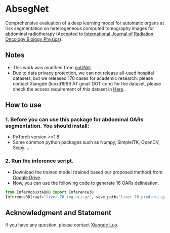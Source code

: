 # AbsegNet
Comprehensive evaluation of a deep learning model for automatic organs at risk segmentation on heterogeneous computed tomography images for abdominal radiotherapy (Accepted to [International Journal of Radiation Oncology Biology Physics](https://www.sciencedirect.com/journal/international-journal-of-radiation-oncology-biology-physics)).

## Notes
* This work was modified from [nnUNet](https://github.com/MIC-DKFZ/nnUNet).
* Due to data privacy protection, we can not release all-used hospital datasets, but we released 170 cases for academic research: please contact Xiangde (luoxd1996 AT gmail DOT com) for the dataset, please check the access requirement of this dataset in [Here](https://github.com/HiLab-git/WORD)..

## How to use
### 1. Before you can use this package for abdominal OARs segmentation. You should install:
* PyTorch version >=1.8
* Some common python packages such as Numpy, SimpleITK, OpenCV, Scipy......
### 2. Run the inference script.
* Download the trained model (trained based our proposed method) from [Google Drive](https://drive.google.com/file/d/1HdNNO0fKtq_oyyPAW71AmyQZCCeO6TpL/view?usp=share_link).
* Now, you can use the following code to generate 16 OARs delineation.
```python
from InferRobustABOD import Inference3D
Inference3D(rawf="liver_70_img.nii.gz", save_path="liver_70_pred.nii.gz") # rawf is the path of input image; save_path is the path of prediction.
```

<!-- * This project was originally developed for our previous work [RobustNPC](https://www.sciencedirect.com/science/article/pii/S016781402300018X), if you find it's useful for your research, please consider to cite the followings:

        @article{luo2023deep,
        title={Deep learning-based accurate delineation of primary gross tumor volume of nasopharyngeal carcinoma on heterogeneous magnetic resonance imaging: a large-scale and multi-center study},
        author={Luo, Xiangde and Liao, Wenjun and He, Yuan and Tang, Fan and Wu, Mengwan and Shen, Yuanyuan and Huang, Hui and Song, Tao and Li, Kang and Zhang, Shichuan and Zhang, Shaoting and Wang, Guotai},
        journal={Radiotherapy and Oncology},
        volumes={180},
        pages={109480},
        year={2023},
        publisher={Elsevier}
        }
        
or 
```
"Deep learning-based accurate delineation of primary gross tumor volume of nasopharyngeal carcinoma on heterogeneous magnetic resonance imaging: A large-scale and multi-center study." Radiotherapy and Oncology 180, (2023): 109480. Accessed February 6, 2023. https://doi.org/10.1016/j.radonc.2023.109480.
``` -->

## Acknowledgment and Statement
If you have any question, please contact [Xiangde Luo](https://luoxd1996.github.io).
